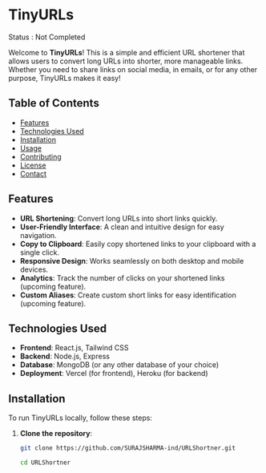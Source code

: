 # TinyURLs
Status : Not Completed

Welcome to **TinyURLs**! This is a simple and efficient URL shortener that allows users to convert long URLs into shorter, more manageable links. Whether you need to share links on social media, in emails, or for any other purpose, TinyURLs makes it easy!

## Table of Contents

- [Features](#features)
- [Technologies Used](#technologies-used)
- [Installation](#installation)
- [Usage](#usage)
- [Contributing](#contributing)
- [License](#license)
- [Contact](#contact)

## Features

- **URL Shortening**: Convert long URLs into short links quickly.
- **User-Friendly Interface**: A clean and intuitive design for easy navigation.
- **Copy to Clipboard**: Easily copy shortened links to your clipboard with a single click.
- **Responsive Design**: Works seamlessly on both desktop and mobile devices.
- **Analytics**: Track the number of clicks on your shortened links (upcoming feature).
- **Custom Aliases**: Create custom short links for easy identification (upcoming feature).

## Technologies Used

- **Frontend**: React.js, Tailwind CSS
- **Backend**: Node.js, Express
- **Database**: MongoDB (or any other database of your choice)
- **Deployment**: Vercel (for frontend), Heroku (for backend)

## Installation

To run TinyURLs locally, follow these steps:

1. **Clone the repository**:
   ```bash
   git clone https://github.com/SURAJSHARMA-ind/URLShortner.git

   cd URLShortner
